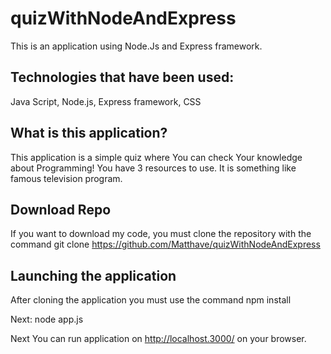 # quizWithNodeAndExpress
This is an application using Node.Js and Express framework.

## Technologies that have been used:
Java Script,
Node.js,
Express framework,
CSS

## What is this application?
This application is a simple quiz where You can check 
Your knowledge about Programming!
You have 3 resources to use. 
It is something like famous television program.

## Download Repo
If you want to download my code,
you must clone the repository with the command 
git clone https://github.com/Matthave/quizWithNodeAndExpress

## Launching the application
After cloning the application you must use the command 
npm install 

Next:
node app.js

Next You can run application on http://localhost.3000/ on your browser.
